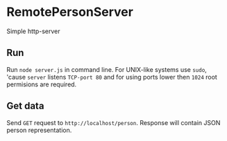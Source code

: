 # RemotePersonServer
Simple http-server

## Run
Run `node server.js` in command line. For UNIX-like systems use `sudo`, 'cause `server` listens `TCP-port 80` and for using ports lower then `1024` root permisions are required. 

## Get data
Send `GET` request to `http://localhost/person`. Response will contain JSON person representation.
